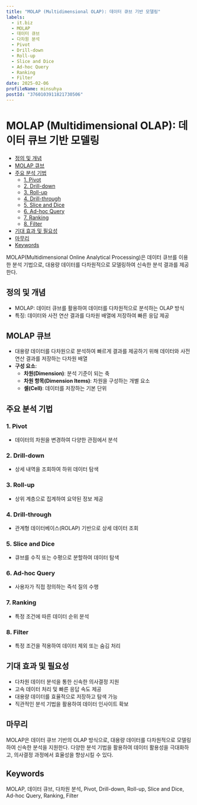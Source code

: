 ```yaml
---
title: "MOLAP (Multidimensional OLAP): 데이터 큐브 기반 모델링"
labels:
  - it.biz
  - MOLAP
  - 데이터 큐브
  - 다차원 분석
  - Pivot
  - Drill-down
  - Roll-up
  - Slice and Dice
  - Ad-hoc Query
  - Ranking
  - Filter
date: 2025-02-06
profileName: minsuhya
postId: "3760103911821730506"
---
```


# MOLAP (Multidimensional OLAP): 데이터 큐브 기반 모델링

<!-- mtoc-start -->

- [정의 및 개념](#정의-및-개념)
- [MOLAP 큐브](#molap-큐브)
- [주요 분석 기법](#주요-분석-기법)
  - [1. Pivot](#1-pivot)
  - [2. Drill-down](#2-drill-down)
  - [3. Roll-up](#3-roll-up)
  - [4. Drill-through](#4-drill-through)
  - [5. Slice and Dice](#5-slice-and-dice)
  - [6. Ad-hoc Query](#6-ad-hoc-query)
  - [7. Ranking](#7-ranking)
  - [8. Filter](#8-filter)
- [기대 효과 및 필요성](#기대-효과-및-필요성)
- [마무리](#마무리)
- [Keywords](#keywords)

<!-- mtoc-end -->

MOLAP(Multidimensional Online Analytical Processing)은 데이터 큐브를 이용한 분석 기법으로, 대용량 데이터를 다차원적으로 모델링하여 신속한 분석 결과를 제공한다.

## 정의 및 개념

- MOLAP: 데이터 큐브를 활용하여 데이터를 다차원적으로 분석하는 OLAP 방식
- 특징: 데이터와 사전 연산 결과를 다차원 배열에 저장하여 빠른 응답 제공

## MOLAP 큐브

- 대용량 데이터를 다차원으로 분석하여 빠르게 결과를 제공하기 위해 데이터와 사전 연산 결과를 저장하는 다차원 배열
- **구성 요소**:
  - **차원(Dimension)**: 분석 기준이 되는 축
  - **차원 항목(Dimension Items)**: 차원을 구성하는 개별 요소
  - **셀(Cell)**: 데이터를 저장하는 기본 단위

## 주요 분석 기법

### 1. Pivot

- 데이터의 차원을 변경하여 다양한 관점에서 분석

### 2. Drill-down

- 상세 내역을 조회하여 하위 데이터 탐색

### 3. Roll-up

- 상위 계층으로 집계하여 요약된 정보 제공

### 4. Drill-through

- 관계형 데이터베이스(ROLAP) 기반으로 상세 데이터 조회

### 5. Slice and Dice

- 큐브를 수직 또는 수평으로 분할하여 데이터 탐색

### 6. Ad-hoc Query

- 사용자가 직접 정의하는 즉석 질의 수행

### 7. Ranking

- 특정 조건에 따른 데이터 순위 분석

### 8. Filter

- 특정 조건을 적용하여 데이터 제외 또는 숨김 처리

## 기대 효과 및 필요성

- 다차원 데이터 분석을 통한 신속한 의사결정 지원
- 고속 데이터 처리 및 빠른 응답 속도 제공
- 대용량 데이터를 효율적으로 저장하고 탐색 가능
- 직관적인 분석 기법을 활용하여 데이터 인사이트 확보

## 마무리

MOLAP은 데이터 큐브 기반의 OLAP 방식으로, 대용량 데이터를 다차원적으로 모델링하여 신속한 분석을 지원한다. 다양한 분석 기법을 활용하여 데이터 활용성을 극대화하고, 의사결정 과정에서 효율성을 향상시킬 수 있다.

## Keywords

MOLAP, 데이터 큐브, 다차원 분석, Pivot, Drill-down, Roll-up, Slice and Dice, Ad-hoc Query, Ranking, Filter